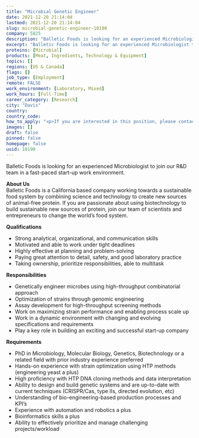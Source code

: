 ```yaml
---
title: "Microbial Genetic Engineer"
date: 2021-12-20 21:14:04
lastmod: 2021-12-20 21:14:04
slug: microbial-genetic-engineer-10190
company: 5825
description: "Balletic Foods is looking for an experienced Microbiologist to join our R&D team in a fast-paced start-up work environment.About UsBalletic Foods is a California based company working towards a sustainable food system by combining science and technology to create new sources of animal-free protein. If you are passionate about using biotechnology to build sustainable new sources of protein, join our team of scientists and entrepreneurs to change the world’s food system.Qualifications"
excerpt: "Balletic Foods is looking for an experienced Microbiologist to join our R&D team in a fast-paced start-up work environment.About UsBalletic Foods is a California based company working towards a sustainable food system by combining science and technology to create new sources of animal-free protein. If you are passionate about using biotechnology to build sustainable new sources of protein, join our team of scientists and entrepreneurs to change the world’s food system.Qualifications"
proteins: [Microbial]
products: [Meat, Ingredients, Technology & Equipment]
topics: []
regions: [US & Canada]
flags: []
job_type: [Employment]
remote: FALSE
work_environment: [Laboratory, Mixed]
work_hours: [Full-Time]
career_category: [Research]
city: "Davis"
country: 
country_code: 
how_to_apply: "<p>If you are interested in this position, please contact <a href=\"mailto:careers@balleticfoods.com\">careers@balleticfoods.com</a>.</p>"
images: []
draft: false
pinned: false
homepage: false
uuid: 10190
---
```

<p>Balletic Foods is looking for an experienced Microbiologist to join our R&D team in a fast-paced start-up work environment.</p>
<p><strong>About Us</strong><br />
Balletic Foods is a California based company working towards a sustainable food system by combining science and technology to create new sources of animal-free protein. If you are passionate about using biotechnology to build sustainable new sources of protein, join our team of scientists and entrepreneurs to change the world’s food system.</p>
<p><strong>Qualifications</strong></p>
<ul>
<li>Strong analytical, organizational, and communication skills</li>
<li>Motivated and able to work under tight deadlines</li>
<li>Highly effective at planning and problem-solving</li>
<li>Paying great attention to detail, safety, and good laboratory practice</li>
<li>Taking ownership, prioritize responsibilities, able to multitask</li>
</ul>
<p><strong>Responsibilities</strong></p>
<ul>
<li>Genetically engineer microbes using high-throughput combinatorial approach</li>
<li>Optimization of strains through genomic engineering</li>
<li>Assay development for high-throughput screening methods</li>
<li>Work on maximizing strain performance and enabling process scale up</li>
<li>Work in a dynamic environment with changing and evolving specifications and requirements</li>
<li>Play a key role in building an exciting and successful start-up company</li>
</ul>
<p><strong>Requirements</strong></p>
<ul>
<li>PhD in Microbiology, Molecular Biology, Genetics, Biotechnology or a related field with prior industry experience preferred</li>
<li>Hands-on experience with strain optimization using HTP methods (engineering yeast a plus)</li>
<li>High proficiency with HTP DNA cloning methods and data interpretation</li>
<li>Ability to design and build genetic systems and are up-to-date with current techniques (CRISPR/Cas, type IIs, directed evolution, etc)</li>
<li>Understanding of bio-engineering-based production processes and KPI’s</li>
<li>Experience with automation and robotics a plus</li>
<li>Bioinformatics skills a plus</li>
<li>Ability to effectively prioritize and manage challenging projects/workload</li>
</ul>
